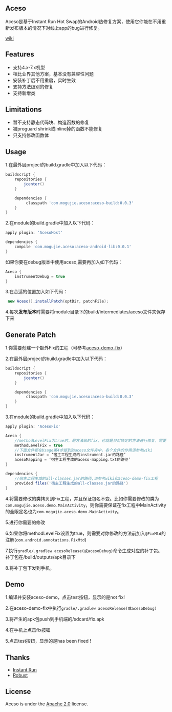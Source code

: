 ## Aceso

Aceso是基于Instant Run Hot Swap的Android热修复方案，使用它你能在不用重新发布版本的情况下对线上app的bug进行修复。

[wiki](https://github.com/meili/Aceso/wiki)

## Features

- 支持4.x-7.x机型
- 相比业界其他方案，基本没有兼容性问题
- 安装补丁后不用重启，实时生效
- 支持方法级别的修复
- 支持新增类


## Limitations

- 暂不支持静态代码块、构造函数的修复 
- 被proguard shrink或inline掉的函数不能修复
- 只支持修改函数体



## Usage
1.在最外层project的build.gradle中加入以下代码：

```groovy
buildscript {
    repositories {
        jcenter()
    }

    dependencies {
         classpath 'com.mogujie.aceso:aceso-build:0.0.3'
    }
}
```

2.在module的build.gradle中加入以下代码：

```groovy
apply plugin: 'AcesoHost'

dependencies {
    compile 'com.mogujie.aceso:aceso-android-lib:0.0.1'
}

```

如果你要在debug版本中使用aceso,需要再加入如下代码：

```groovy
Aceso {
    instrumentDebug = true
}
```

3.在合适的位置加入如下代码：

```java
 new Aceso().installPatch(optDir, patchFile);
```

4.每次**发布版本**时需要将module目录下的build/intermediates/aceso文件夹保存下来
 

## Generate Patch
1.你需要创建一个额外Fix的工程（可参考[aceso-demo-fix](aceso-demo-fix)）

2.在最外层project的build.gradle中加入以下代码：

```groovy
buildscript {
    repositories {
        jcenter()
    }

    dependencies {
         classpath 'com.mogujie.aceso:aceso-build:0.0.3'
    }
}
```

3.在module的build.gradle中加入以下代码：

```groovy
apply plugin: 'AcesoFix'

Aceso {
    //methodLevelFix为true时，是方法级的fix，也就是只对特定的方法进行修复，需要在修的方法前加@FixMtd的注解。否则是对整个类的所有方法进行修复。
    methodLevelFix = true
    //下面文件都在Usage第4步提到的aceso文件夹中，各个文件的作用请参考wiki
    instrumentJar = ‘宿主工程生成的instrument.jar的路径’
    acesoMapping = ‘宿主工程生成的aceso-mapping.txt的路径’
}

dependencies {
	//宿主工程生成的all-classes.jar的路径,请参考wiki和aceso-demo-fix工程
    provided files('宿主工程生成的all-classes.jar的路径')
}


```
 

4.将需要修改的类拷贝到Fix工程，并且保证包名不变。比如你需要修改的类为`com.mogujie.aceso.demo.MainActivity`，则你需要保证在fix工程中MainActivity的全限定名也为`com.mogujie.aceso.demo.MainActivity`。

5.进行你需要的修改

6.如果你将methodLevelFix设置为true，则需要对你修改的方法前加入`@FixMtd`的注解(`com.android.annotations.FixMtd`)

7.执行`gradle/.gradlew acesoRelease(或acesoDebug)`命令生成对应的补丁包。补丁包在/build/outputs/apk目录下

8.将补丁包下发到手机。


## Demo
1.编译并安装aceso-demo，点击test按钮，显示的是not fix! 

2.在aceso-demo-fix中执行`gradle/.gradlew acesoRelease(或acesoDebug)`

3.将产生的apk包push到手机端的/sdcard/fix.apk

4.在手机上点击fix按钮

5.点击test按钮，显示的是has been fixed !

 
## Thanks
- [Instant Run](https://developer.android.com/studio/run/index.html#instant-run)
- [Robust](http://tech.meituan.com/android_robust.html)


## License

Aceso is under the [Apache 2.0](LICENSE) license.
